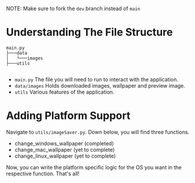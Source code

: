 NOTE: Make sure to fork the `dev` branch instead of `main`

# Understanding The File Structure

```
main.py 
├───data
│   └───images
├───utils
  
```

 - `main.py` The file you will need to run to interact with the application.
 - `data/images` Holds downloaded images, wallpaper and preview image.
 - `utils` Various features of the application.

# Adding Platform Support

 Navigate to `utils/imageSaver.py`. Down below, you will find three functions.
  - change_windows_wallpaper (completed)
  - change_mac_wallpaper (yet to complete)
  - change_linux_wallpaper (yet to complete)

Now, you can write the platform specific logic for the OS you want in the respective function. That's all!

